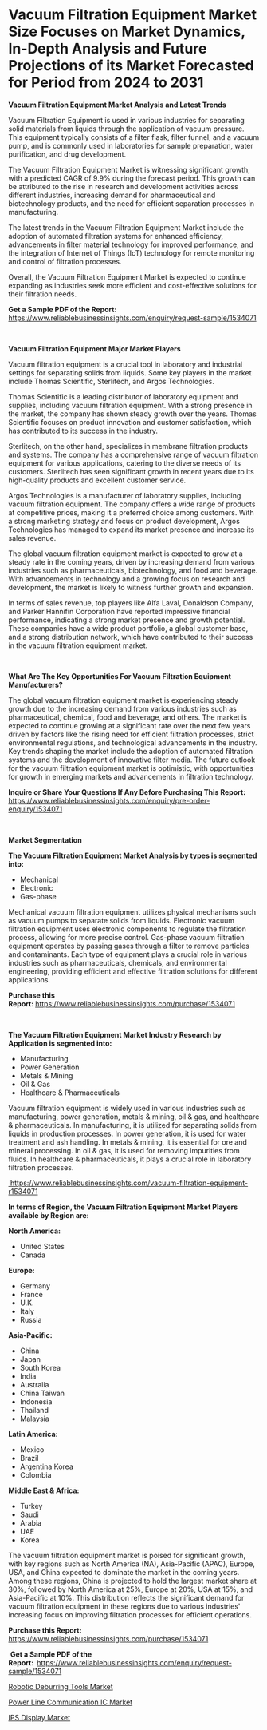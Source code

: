 <p><h1>Vacuum Filtration Equipment Market Size Focuses on Market Dynamics, In-Depth Analysis and Future Projections of its Market Forecasted for Period from 2024 to 2031</h1></p><p><strong>Vacuum Filtration Equipment Market Analysis and Latest Trends</strong></p>
<p><p>Vacuum Filtration Equipment is used in various industries for separating solid materials from liquids through the application of vacuum pressure. This equipment typically consists of a filter flask, filter funnel, and a vacuum pump, and is commonly used in laboratories for sample preparation, water purification, and drug development.</p><p>The Vacuum Filtration Equipment Market is witnessing significant growth, with a predicted CAGR of 9.9% during the forecast period. This growth can be attributed to the rise in research and development activities across different industries, increasing demand for pharmaceutical and biotechnology products, and the need for efficient separation processes in manufacturing.</p><p>The latest trends in the Vacuum Filtration Equipment Market include the adoption of automated filtration systems for enhanced efficiency, advancements in filter material technology for improved performance, and the integration of Internet of Things (IoT) technology for remote monitoring and control of filtration processes.</p><p>Overall, the Vacuum Filtration Equipment Market is expected to continue expanding as industries seek more efficient and cost-effective solutions for their filtration needs.</p></p>
<p><strong>Get a Sample PDF of the Report:&nbsp;</strong> <a href="https://www.reliablebusinessinsights.com/enquiry/request-sample/1534071">https://www.reliablebusinessinsights.com/enquiry/request-sample/1534071</a></p>
<p>&nbsp;</p>
<p><strong>Vacuum Filtration Equipment Major Market Players</strong></p>
<p><p>Vacuum filtration equipment is a crucial tool in laboratory and industrial settings for separating solids from liquids. Some key players in the market include Thomas Scientific, Sterlitech, and Argos Technologies.</p><p>Thomas Scientific is a leading distributor of laboratory equipment and supplies, including vacuum filtration equipment. With a strong presence in the market, the company has shown steady growth over the years. Thomas Scientific focuses on product innovation and customer satisfaction, which has contributed to its success in the industry.</p><p>Sterlitech, on the other hand, specializes in membrane filtration products and systems. The company has a comprehensive range of vacuum filtration equipment for various applications, catering to the diverse needs of its customers. Sterlitech has seen significant growth in recent years due to its high-quality products and excellent customer service.</p><p>Argos Technologies is a manufacturer of laboratory supplies, including vacuum filtration equipment. The company offers a wide range of products at competitive prices, making it a preferred choice among customers. With a strong marketing strategy and focus on product development, Argos Technologies has managed to expand its market presence and increase its sales revenue.</p><p>The global vacuum filtration equipment market is expected to grow at a steady rate in the coming years, driven by increasing demand from various industries such as pharmaceuticals, biotechnology, and food and beverage. With advancements in technology and a growing focus on research and development, the market is likely to witness further growth and expansion.</p><p>In terms of sales revenue, top players like Alfa Laval, Donaldson Company, and Parker Hannifin Corporation have reported impressive financial performance, indicating a strong market presence and growth potential. These companies have a wide product portfolio, a global customer base, and a strong distribution network, which have contributed to their success in the vacuum filtration equipment market.</p></p>
<p>&nbsp;</p>
<p><strong>What Are The Key Opportunities For Vacuum Filtration Equipment Manufacturers?</strong></p>
<p><p>The global vacuum filtration equipment market is experiencing steady growth due to the increasing demand from various industries such as pharmaceutical, chemical, food and beverage, and others. The market is expected to continue growing at a significant rate over the next few years driven by factors like the rising need for efficient filtration processes, strict environmental regulations, and technological advancements in the industry. Key trends shaping the market include the adoption of automated filtration systems and the development of innovative filter media. The future outlook for the vacuum filtration equipment market is optimistic, with opportunities for growth in emerging markets and advancements in filtration technology.</p></p>
<p><strong>Inquire or Share Your Questions If Any Before Purchasing This Report:</strong> <a href="https://www.reliablebusinessinsights.com/enquiry/pre-order-enquiry/1534071">https://www.reliablebusinessinsights.com/enquiry/pre-order-enquiry/1534071</a></p>
<p>&nbsp;</p>
<p><strong>Market Segmentation</strong></p>
<p><strong>The Vacuum Filtration Equipment Market Analysis by types is segmented into:</strong></p>
<p><ul><li>Mechanical</li><li>Electronic</li><li>Gas-phase</li></ul></p>
<p><p>Mechanical vacuum filtration equipment utilizes physical mechanisms such as vacuum pumps to separate solids from liquids. Electronic vacuum filtration equipment uses electronic components to regulate the filtration process, allowing for more precise control. Gas-phase vacuum filtration equipment operates by passing gases through a filter to remove particles and contaminants. Each type of equipment plays a crucial role in various industries such as pharmaceuticals, chemicals, and environmental engineering, providing efficient and effective filtration solutions for different applications.</p></p>
<p><strong>Purchase this Report:&nbsp;</strong><a href="https://www.reliablebusinessinsights.com/purchase/1534071">https://www.reliablebusinessinsights.com/purchase/1534071</a></p>
<p>&nbsp;</p>
<p><strong>The Vacuum Filtration Equipment Market Industry Research by Application is segmented into:</strong></p>
<p><ul><li>Manufacturing</li><li>Power Generation</li><li>Metals & Mining</li><li>Oil & Gas</li><li>Healthcare & Pharmaceuticals</li></ul></p>
<p><p>Vacuum filtration equipment is widely used in various industries such as manufacturing, power generation, metals & mining, oil & gas, and healthcare & pharmaceuticals. In manufacturing, it is utilized for separating solids from liquids in production processes. In power generation, it is used for water treatment and ash handling. In metals & mining, it is essential for ore and mineral processing. In oil & gas, it is used for removing impurities from fluids. In healthcare & pharmaceuticals, it plays a crucial role in laboratory filtration processes.</p></p>
<p><a href="https://www.reliablebusinessinsights.com/vacuum-filtration-equipment-r1534071">&nbsp;https://www.reliablebusinessinsights.com/vacuum-filtration-equipment-r1534071</a></p>
<p><strong>In terms of Region, the Vacuum Filtration Equipment Market Players available by Region are:</strong></p>
<p>
    <p> <strong> North America: </strong>
        <ul>
            <li>United States</li>
            <li>Canada</li>
        </ul>
        </p> 
    <p> <strong> Europe: </strong>
        <ul>
            <li>Germany</li>
            <li>France</li>
            <li>U.K.</li>
            <li>Italy</li>
            <li>Russia</li>
        </ul>
        </p> 
    <p> <strong> Asia-Pacific: </strong>
        <ul>
            <li>China</li>
            <li>Japan</li>
            <li>South Korea</li>
            <li>India</li>
            <li>Australia</li>
            <li>China Taiwan</li>
            <li>Indonesia</li>
            <li>Thailand</li>
            <li>Malaysia</li>
        </ul>
        </p> 
    <p> <strong> Latin America: </strong>
        <ul>
            <li>Mexico</li>
            <li>Brazil</li>
            <li>Argentina Korea</li>
            <li>Colombia</li>
        </ul>
        </p> 
    <p> <strong> Middle East & Africa: </strong>
        <ul>
            <li>Turkey</li>
            <li>Saudi</li>
            <li>Arabia</li>
            <li>UAE</li>
            <li>Korea</li>
        </ul>
    </p>
    </p>
<p><p>The vacuum filtration equipment market is poised for significant growth, with key regions such as North America (NA), Asia-Pacific (APAC), Europe, USA, and China expected to dominate the market in the coming years. Among these regions, China is projected to hold the largest market share at 30%, followed by North America at 25%, Europe at 20%, USA at 15%, and Asia-Pacific at 10%. This distribution reflects the significant demand for vacuum filtration equipment in these regions due to various industries' increasing focus on improving filtration processes for efficient operations.</p></p>
<p><strong>Purchase this Report: </strong><a href="https://www.reliablebusinessinsights.com/purchase/1534071">https://www.reliablebusinessinsights.com/purchase/1534071</a></p>
<p>&nbsp;<strong>Get a Sample PDF of the Report:&nbsp;&nbsp;</strong><a href="https://www.reliablebusinessinsights.com/enquiry/request-sample/1534071">https://www.reliablebusinessinsights.com/enquiry/request-sample/1534071</a></p>
<p><strong></strong></p>
<p><p><a href="https://view.publitas.com/reportprime-1/robotic-deburring-tools-market-trends-focusing-on-robotic-deburring-tools-market-insight-and-forecast-analysis-2024-2031/">Robotic Deburring Tools Market</a></p><p><a href="https://github.com/globismark/Market-Research-Report-List-4/blob/main/power-line-communication-ic-market.md">Power Line Communication IC Market</a></p><p><a href="https://github.com/prosalinda88/Market-Research-Report-List-5/blob/main/ips-display-market.md">IPS Display Market</a></p></p>